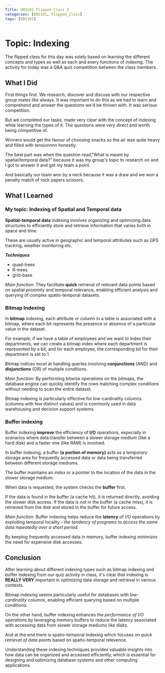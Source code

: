 ```yaml
---
Title: DBS101 Flipped Class 3
categories: [DBS101, Flipped_Class]
tags: [DBS101]
---
```


# Topic: Indexing

The flipped class for this day was solely based on learning the different concepts and types as well as each and every functions of indexing. The activity for today was a Q&A quiz competition between the class members.

## What I Did

First things first. We research, discover and discuss with our respective group mates like always. It was important to do this as we had to learn and comprehend and answer the questions we'd be thrown with. It was serious competition.

But we completed our tasks, made very clear with the concept of indexing while learning the types of it. The questions were very direct and worth being competitive of. 

Winners would get the favour of choosing snacks so the air was quite heavy and filled with tensionnnn honestly.

The best part was when the question read,"What is meant by spatial/temporal data?" because it was my group's topic to research on and I got to answer it and get my team a point.

And basically our team won by a neck because it was a draw and we won a penalty match of rock papers scissors.

## What I Learned

### My topic: Indexing of Spatial and Temporal data

**Spatial-temporal data** indexing involves organizing and optimizing data structures to efficiently store and retrieve information that varies both in space and time.

These are usually active in geographic and temporal attributes such as GPS tracking, weather monitoring etc.

***Techniques***
* quad-trees
* R-trees
* grid-base

*Main function*: They facilitate **quick** retrieval of relevant data points based on spatial proximity and temporal relevance, enabling efficient analysis and querying of complex spatio-temporal datasets.

### Bitmap Indexing

In **bitmap** indexing, each attribute or column in a table is associated with a bitmap, where each bit represents the presence or absence of a particular value in the dataset.

For example, if we have a table of employees and we want to index their departments, we can create a bitmap index where each department is represented by a bit, and for each employee, the corresponding bit for their department is set to 1.

Bitmap indices excel at handling queries involving **conjunctions** (AND) and **disjunctions** (OR) of multiple conditions. 

*Main function*: By performing bitwise operations on the bitmaps, the database engine can quickly identify the rows matching complex conditions without needing to scan the entire dataset.

Bitmap indexing is particularly effective for low-cardinality columns (columns with few distinct values) and is commonly used in data warehousing and decision support systems.

### Buffer indexing 

Buffer indexing **improve** the efficiency of **I/O** operations, especially in scenarios where data transfer between a slower storage medium (like a hard disk) and a faster one (like RAM) is involved.

In buffer indexing, a buffer **(a portion of memory)** acts as a *temporary* storage area for frequently accessed data or data being transferred between different storage mediums. 

The buffer maintains an *index* or a pointer to the location of the data in the slower storage medium.

When data is requested, the system checks the **buffer** first. 

If the data is found in the buffer (a cache hit), it is returned directly, avoiding the slower disk access. If the data is not in the buffer (a cache miss), it is retrieved from the disk and stored in the buffer for future access.

*Main function*: Buffer indexing helps reduce the **latency** of I/O operations by exploiting temporal locality - *the tendency of programs to access the same data repeatedly over a short period.*

By keeping frequently accessed data in memory, buffer indexing *minimizes* the need for expensive disk accesses.

## Conclusion

After learning about different indexing types such as bitmap indexing and buffer indexing from our quiz activity in class, it's clear that indexing is **REALLY VERY** important in optimizing data storage and retrieval in various contexts. 

Bitmap indexing seems particularly useful for databases with *low-cardinality columns*, enabling efficient querying based on multiple conditions. 

On the other hand, buffer indexing enhances the *performance of I/O operations* by leveraging memory buffers to reduce the latency associated with accessing data from slower storage mediums like disks. 

And at the end there is spatio-temporal indexing which focuses on *quick retrieval of data points* based on spatio-temporal relevence.

Understanding these indexing techniques provides valuable insights into how data can be organized and accessed efficiently, which is essential for designing and optimizing database systems and other computing applications.

